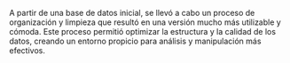A partir de una base de datos inicial, se llevó a cabo un proceso de organización y limpieza que resultó en una versión mucho más utilizable y cómoda. Este proceso permitió optimizar la estructura y la calidad de los datos, creando un entorno propicio para análisis y manipulación más efectivos.